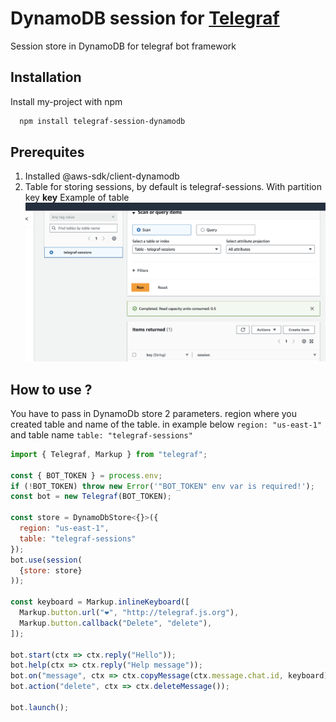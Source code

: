 # DynamoDB session for [Telegraf](https://github.com/telegraf/telegraf)

Session store in DynamoDB for telegraf bot framework

## Installation

Install my-project with npm

```bash
  npm install telegraf-session-dynamodb
```

## Prerequites
1. Installed @aws-sdk/client-dynamodb
2. Table for storing sessions, by default is telegraf-sessions. With partition key **key**
Example of table
   ![DynamoDB settings](./doc/dynamo-db-settings.png "DynamoDb settings")

## How to use ?
You have to pass in DynamoDb store 2 parameters. region where you created table and name of the table. 
in example below ```region: "us-east-1"``` and table name ```table: "telegraf-sessions"```

```javascript
import { Telegraf, Markup } from "telegraf";

const { BOT_TOKEN } = process.env;
if (!BOT_TOKEN) throw new Error('"BOT_TOKEN" env var is required!');
const bot = new Telegraf(BOT_TOKEN);

const store = DynamoDbStore<{}>({
  region: "us-east-1",
  table: "telegraf-sessions"
});
bot.use(session(
  {store: store}
));

const keyboard = Markup.inlineKeyboard([
  Markup.button.url("❤️", "http://telegraf.js.org"),
  Markup.button.callback("Delete", "delete"),
]);

bot.start(ctx => ctx.reply("Hello"));
bot.help(ctx => ctx.reply("Help message"));
bot.on("message", ctx => ctx.copyMessage(ctx.message.chat.id, keyboard));
bot.action("delete", ctx => ctx.deleteMessage());

bot.launch();
```

```javascript


```



